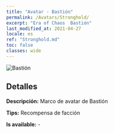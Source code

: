 ```yaml
---
title: "Avatar - Bastión"
permalink: /Avatars/Stronghold/
excerpt: "Era of Chaos  Bastión"
last_modified_at: 2021-04-27
locale: es
ref: "Stronghold.md"
toc: false
classes: wide
---
```

 ![Bastión](/images/a/avatarFrame_4.png)

## Detalles

 **Descripción:** Marco de avatar de Bastión 

 **Tips:** Recompensa de facción 

 **Is available:**  - 

